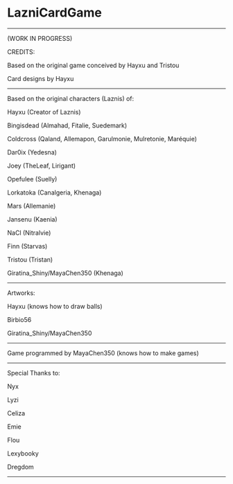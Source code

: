 # LazniCardGame

-----
(WORK IN PROGRESS)


CREDITS:

Based on the original game conceived by Hayxu and Tristou

Card designs by Hayxu

-----

Based on the original characters (Laznis) of:

Hayxu (Creator of Laznis)

Bingisdead (Almahad, Fitalie, Suedemark)

Coldcross (Qaland, Allemapon, Garulmonie, Mulretonie, Maréquie)

Dar0ix (Yedesna)

Joey (TheLeaf, Lirigant)

Opefulee (Suelly)

Lorkatoka (Canalgeria, Khenaga)

Mars (Allemanie)

Jansenu (Kaenia)

NaCl (Nitralvie)

Finn (Starvas)

Tristou (Tristan)

Giratina_Shiny/MayaChen350 (Khenaga)

-----

Artworks:

Hayxu (knows how to draw balls)

Birbio56

Giratina_Shiny/MayaChen350


-----

Game programmed by MayaChen350 (knows how to make games)

-----

Special Thanks to:

Nyx

Lyzi

Celiza

Emie

Flou

Lexybooky

Dregdom

-----

